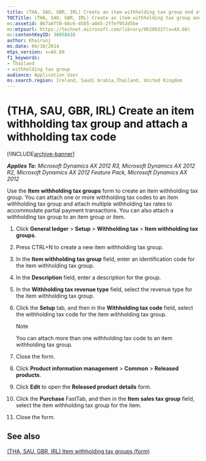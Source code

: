 ```yaml
---
title: (THA, SAU, GBR, IRL) Create an item withholding tax group and attach a withholding tax code
TOCTitle: (THA, SAU, GBR, IRL) Create an item withholding tax group and attach a withholding tax code
ms:assetid: 867a8f50-68c6-4585-a045-2ffef953d5be
ms:mtpsurl: https://technet.microsoft.com/library/Hh209327(v=AX.60)
ms:contentKeyID: 36058416
author: Khairunj
ms.date: 04/18/2014
mtps_version: v=AX.60
f1_keywords:
- Thailand
- withholding tax group
audience: Application User
ms.search.region: Ireland, Saudi Arabia,Thailand, United Kingdom
---
```


# (THA, SAU, GBR, IRL) Create an item withholding tax group and attach a withholding tax code 


[!INCLUDE[archive-banner](includes/archive-banner.md)]


_**Applies To:** Microsoft Dynamics AX 2012 R3, Microsoft Dynamics AX 2012 R2, Microsoft Dynamics AX 2012 Feature Pack, Microsoft Dynamics AX 2012_

Use the **Item withholding tax groups** form to create an item withholding tax group. You can attach one or more withholding tax codes to an item withholding tax group and attach multiple withholding tax rates to accommodate partial payment transactions. You can also attach a withholding tax group to an item group or item.

1.  Click **General ledger** \> **Setup** \> **Withholding tax** \> **Item withholding tax groups**.

2.  Press CTRL+N to create a new item withholding tax group.

3.  In the **Item withholding tax group** field, enter an identification code for the item withholding tax group.

4.  In the **Description** field, enter a description for the group.

5.  In the **Withholding tax revenue type** field, select the revenue type for the item withholding tax group.

6.  Click the **Setup** tab, and then in the **Withholding tax code** field, select the withholding tax code for the item withholding tax group.
    

    > [!NOTE]
    > <P>You can attach more than one withholding tax code to an item withholding tax group.</P>



7.  Close the form.

8.  Click **Product information management** \> **Common** \> **Released products**.

9.  Click **Edit** to open the **Released product details** form.

10. Click the **Purchase** FastTab, and then in the **Item sales tax group** field, select the item withholding tax group for the item.

11. Close the form.

## See also

[(THA, SAU, GBR, IRL) Item withholding tax groups (form)](https://technet.microsoft.com/library/hh242862\(v=ax.60\))

  


